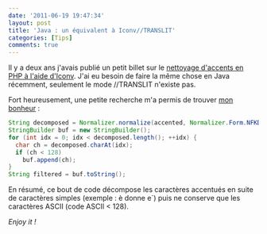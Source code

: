 ```yaml
---
date: '2011-06-19 19:47:34'
layout: post
title: 'Java : un équivalent à Iconv//TRANSLIT'
categories: [Tips]
comments: true
---
```


Il y a deux ans j'avais publié un petit billet sur le [nettoyage d'accents en PHP à l'aide d'Iconv](/2009/04/14/php-nettoyer-des-accents-simplement-avec-iconv/). J'ai eu besoin de faire la même chose en Java récemment, seulement le mode //TRANSLIT n'existe pas.

Fort heureusement, une petite recherche m'a permis de trouver [mon bonheur](http://stackoverflow.com/questions/5806690/is-there-an-iconv-with-translit-equivalent-in-java) :

``` java
String decomposed = Normalizer.normalize(accented, Normalizer.Form.NFKD);
StringBuilder buf = new StringBuilder();
for (int idx = 0; idx < decomposed.length(); ++idx) {
  char ch = decomposed.charAt(idx);
  if (ch < 128)
    buf.append(ch);
}
String filtered = buf.toString();
```

En résumé, ce bout de code décompose les caractères accentués en suite de caractères simples (exemple : è donne e`) puis ne conserve que les caractères ASCII (code ASCII < 128).

_Enjoy it !_
